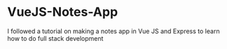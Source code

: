 # VueJS-Notes-App
I followed a tutorial on making a notes app in Vue JS and Express to learn how to do full stack development
